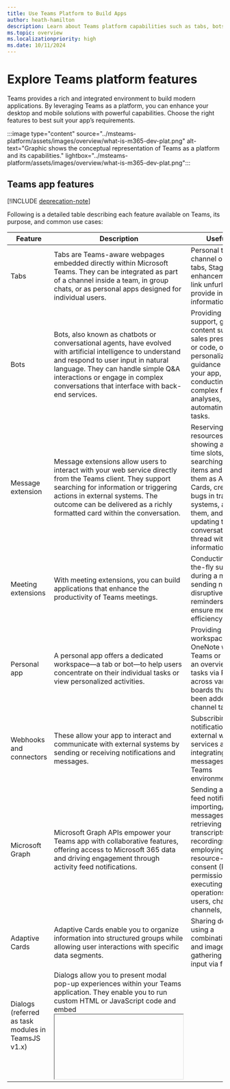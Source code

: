 ```yaml
---
title: Use Teams Platform to Build Apps
author: heath-hamilton
description: Learn about Teams platform capabilities such as tabs, bots, message extensions, webhooks, connectors, Microsoft Graph, Adaptive Card, and Copilot extensibility.
ms.topic: overview
ms.localizationpriority: high
ms.date: 10/11/2024
---
```


# Explore Teams platform features

Teams provides a rich and integrated environment to build modern applications. By leveraging Teams as a platform, you can enhance your desktop and mobile solutions with powerful capabilities. Choose the right features to best suit your app’s requirements.

:::image type="content" source="../msteams-platform/assets/images/overview/what-is-m365-dev-plat.png" alt-text="Graphic shows the conceptual representation of Teams as a platform and its capabilities." lightbox="../msteams-platform/assets/images/overview/what-is-m365-dev-plat.png":::

## Teams app features

[!INCLUDE [deprecation-note](~/includes/deprecation-note.md)]

Following is a detailed table describing each feature available on Teams, its purpose, and common use cases:

| Feature                         | Description                                                                                                                                                                                                                                                                                                                                                                                                                           | Useful for                                                                                                                                                                                                                                                                                 |
|---------------------------------|---------------------------------------------------------------------------------------------------------------------------------------------------------------------------------------------------------------------------------------------------------------------------------------------------------------------------------------------------------------------------------------------------------------------------------------|--------------------------------------------------------------------------------------------------------------------------------------------------------------------------------------------------------------------------------------------------------------------------------------------|
| Tabs                            | Tabs are Teams-aware webpages embedded directly within Microsoft Teams. They can be integrated as part of a channel inside a team, in group chats, or as personal apps designed for individual users.                                                                                                                                                                                                                            | Personal tabs, channel or group tabs, Stage View enhancements, and link unfurling to provide in-context information.                                                                                                                                                                        |
| Bots                            | Bots, also known as chatbots or conversational agents, have evolved with artificial intelligence to understand and respond to user input in natural language. They can handle simple Q&A interactions or engage in complex conversations that interface with back-end services.                                                                                                                                              | Providing customer support, generating content such as sales presentations or code, offering personalized guidance within your app, conducting complex financial analyses, and automating various tasks.                                                                              |
| Message extension               | Message extensions allow users to interact with your web service directly from the Teams client. They support searching for information or triggering actions in external systems. The outcome can be delivered as a richly formatted card within the conversation.                                                                                                                                                              | Reserving resources by showing available time slots, searching for work items and sharing them as Adaptive Cards, creating bugs in tracking systems, assigning them, and then updating the conversation thread with detailed information.                                                 |
| Meeting extensions              | With meeting extensions, you can build applications that enhance the productivity of Teams meetings.                                                                                                                                                                                                                                                                                                                                  | Conducting on-the-fly surveys during a meeting or sending non-disruptive reminders to ensure meeting efficiency.                                                                                                                                                                             |
| Personal app                    | A personal app offers a dedicated workspace—a tab or bot—to help users concentrate on their individual tasks or view personalized activities.                                                                                                                                                                                                                                                                                     | Providing a private workspace like OneNote within Teams or offering an overview of tasks via Planner across various boards that have been added as channel tabs.                                                                                                                            |
| Webhooks and connectors         | These allow your app to interact and communicate with external systems by sending or receiving notifications and messages.                                                                                                                                                                                                                                                                                                             | Subscribing to notifications from external web services and integrating external messages into your Teams environment.                                                                                                                                                                        |
| Microsoft Graph                 | Microsoft Graph APIs empower your Teams app with collaborative features, offering access to Microsoft 365 data and driving engagement through activity feed notifications.                                                                                                                                                                                                                                                     | Sending activity feed notifications, importing/exporting messages, retrieving meeting transcripts or recordings, employing resource-specific consent (RSC) permissions, and executing CRUD operations on users, chats, channels, or apps.                                                  |
| Adaptive Cards                  | Adaptive Cards enable you to organize information into structured groups while allowing user interactions with specific data segments.                                                                                                                                                                                                                                                                                                | Sharing details using a combination of text and images, or gathering user input via forms.                                                                                                                                                                                                  |
| Dialogs (referred as task modules in TeamsJS v1.x) | Dialogs allow you to present modal pop-up experiences within your Teams application. They enable you to run custom HTML or JavaScript code and embed <iframe>-based content such as YouTube or Microsoft Stream videos.                                                                                                                                                                                                       | Building interactive, modal interfaces that can run custom scripts or embed multimedia content to enhance user engagement.                                                                                                                                                                |
| Copilot extensibility           | Copilot extensibility offers the ability to customize Microsoft 365 Copilot by integrating additional knowledge bases and skills. Agents can seamlessly incorporate your organization’s expertise, processes, and automation capabilities into the Copilot experience.                                                                                                                                                            | Generating unique insights, automating customer support, aiding in content creation, and performing data analysis by leveraging organizational data and processes.                                                                                                                      |

For additional details on extending Microsoft 365 Copilot, see [Microsoft 365 Copilot extensibility](/microsoft-365-copilot/extensibility/).

### Extend your Teams app across Microsoft 365

If you've already built some Teams apps, you can enhance them further by extending across Microsoft 365. This expansion enables your apps to be accessible not only within Teams but also through other Microsoft 365 platforms such as Outlook.

:::image type="content" border="false" source="assets/images/overview/app-manifest.png" alt-text="Screenshot shows you the configuration of properties in app manifest." lightbox="assets/images/overview/app-manifest.png":::

## Next Step

You've now explored a variety of Teams platform features. With this knowledge, you are better equipped to build and expand your app.

Let's move forward and review the solution for the user story.

> [!div class="nextstepaction"]
> [The Teams solution](overview-solution.md)